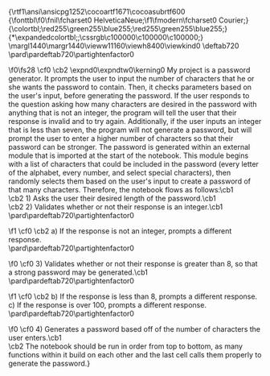 {\rtf1\ansi\ansicpg1252\cocoartf1671\cocoasubrtf600
{\fonttbl\f0\fnil\fcharset0 HelveticaNeue;\f1\fmodern\fcharset0 Courier;}
{\colortbl;\red255\green255\blue255;\red255\green255\blue255;}
{\*\expandedcolortbl;;\cssrgb\c100000\c100000\c100000;}
\margl1440\margr1440\vieww11160\viewh8400\viewkind0
\deftab720
\pard\pardeftab720\partightenfactor0

\f0\fs28 \cf0 \cb2 \expnd0\expndtw0\kerning0
My project is a password generator. It prompts the user to input the number of characters that he or she wants the password to contain. Then, it checks parameters based on the user's input, before generating the password. If the user responds to the question asking how many characters are desired in the password with anything that is not an integer, the program will tell the user that their response is invalid and to try again. Additionally, if the user inputs an integer that is less than seven, the program will not generate a password, but will prompt the user to enter a higher number of characters so that their password can be stronger. The password is generated within an external module that is imported at the start of the notebook. This module begins with a list of characters that could be included in the password (every letter of the alphabet, every number, and select special characters), then randomly selects them based on the user's input to create a password of that many characters. Therefore, the notebook flows as follows:\cb1 \
\cb2 1) Asks the user their desired length of the password.\cb1 \
\cb2 2) Validates whether or not their response is an integer.\cb1 \
\pard\pardeftab720\partightenfactor0

\f1 \cf0 \cb2 a) If the response is not an integer, prompts a different response.\
\pard\pardeftab720\partightenfactor0

\f0 \cf0 3) Validates whether or not their response is greater than 8, so that a strong password may be generated.\cb1 \
\pard\pardeftab720\partightenfactor0

\f1 \cf0 \cb2 b) If the response is less than 8, prompts a different response.\
c) If the response is over 100, prompts a different response.\
\pard\pardeftab720\partightenfactor0

\f0 \cf0 4) Generates a password based off of the number of characters the user enters.\cb1 \
\cb2 The notebook should be run in order from top to bottom, as many functions within it build on each other and the last cell calls them properly to generate the password.}